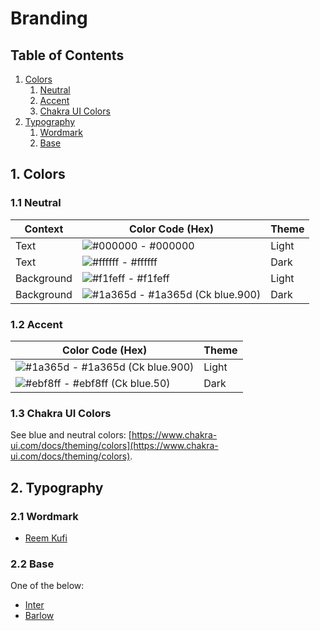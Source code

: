 # Branding

## Table of Contents

1. [Colors](#1-colors)
   1. [Neutral](#11-neutral)
   2. [Accent](#12-accent)
   3. [Chakra UI Colors](#13-chakra-ui-colors)
2. [Typography](#2-typography)
   1. [Wordmark](#21-wordmark)
   2. [Base](#22-base)

## 1. Colors

### 1.1 Neutral

| Context    | Color Code (Hex)                                                                  | Theme |
| ---------- | --------------------------------------------------------------------------------- | ----- |
| Text       | ![#000000](https://singlecolorimage.com/get/000000/11x11) - #000000               | Light |
| Text       | ![#ffffff](https://singlecolorimage.com/get/ffffff/11x11) - #ffffff               | Dark  |
| Background | ![#f1feff](https://singlecolorimage.com/get/f1feff/11x11) - #f1feff               | Light |
| Background | ![#1a365d](https://singlecolorimage.com/get/1a365d/11x11) - #1a365d (Ck blue.900) | Dark  |

### 1.2 Accent

| Color Code (Hex)                                                                  | Theme |
| --------------------------------------------------------------------------------- | ----- |
| ![#1a365d](https://singlecolorimage.com/get/1a365d/11x11) - #1a365d (Ck blue.900) | Light |
| ![#ebf8ff](https://singlecolorimage.com/get/ebf8ff/11x11) - #ebf8ff (Ck blue.50)  | Dark  |

### 1.3 Chakra UI Colors

See blue and neutral colors: [https://www.chakra-ui.com/docs/theming/colors](https://www.chakra-ui.com/docs/theming/colors).

## 2. Typography

### 2.1 Wordmark

- [Reem Kufi](https://fonts.google.com/specimen/Reem+Kufi)

### 2.2 Base

One of the below:

- [Inter](https://fonts.google.com/specimen/Inter)
- [Barlow](https://fonts.google.com/specimen/Barlow)

